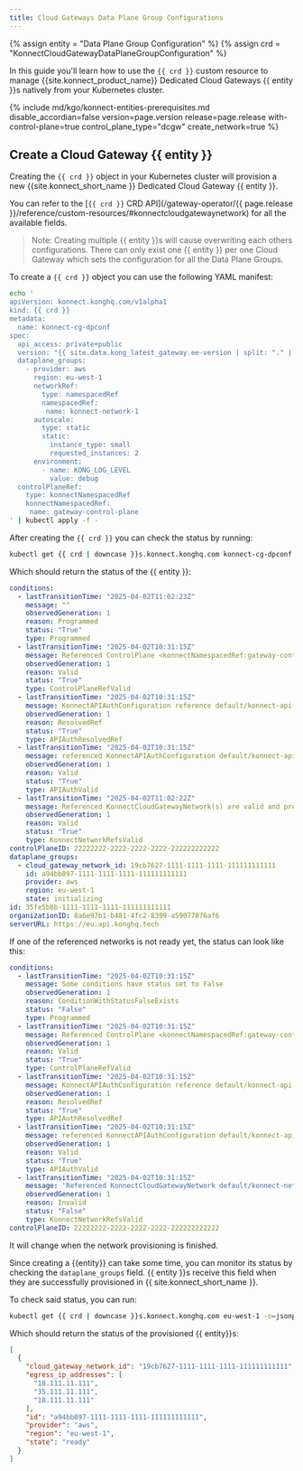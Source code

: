 ```yaml
---
title: Cloud Gateways Data Plane Group Configurations
---
```


{% assign entity = "Data Plane Group Configuration" %}
{% assign crd = "KonnectCloudGatewayDataPlaneGroupConfiguration" %}

In this guide you'll learn how to use the `{{ crd }}` custom resource to
manage {{site.konnect_product_name}} Dedicated Cloud Gateways {{ entity }}s natively from your Kubernetes cluster.

{% include md/kgo/konnect-entities-prerequisites.md disable_accordian=false version=page.version release=page.release
with-control-plane=true control_plane_type="dcgw" create_network=true %}

## Create a Cloud Gateway {{ entity }}

Creating the `{{ crd }}` object in your Kubernetes cluster will provision a new {{site.konnect_short_name }} Dedicated Cloud Gateway {{ entity }}.

You can refer to the [`{{ crd }}` CRD API](/gateway-operator/{{ page.release }}/reference/custom-resources/#konnectcloudgatewaynetwork)
for all the available fields.

> Note: Creating multiple {{ entity }}s will cause overwriting each others configurations.
> There can only exist one {{ entity }} per one Cloud Gateway which sets the configuration
> for all the Data Plane Groups.

To create a `{{ crd }}` object you can use the following YAML manifest:

```bash
echo '
apiVersion: konnect.konghq.com/v1alpha1
kind: {{ crd }}
metadata:
  name: konnect-cg-dpconf
spec:
  api_access: private+public
  version: "{{ site.data.kong_latest_gateway.ee-version | split: "." | slice: 0,2 | join: "." }}"
  dataplane_groups:
    - provider: aws
      region: eu-west-1
      networkRef:
        type: namespacedRef
        namespacedRef:
         name: konnect-network-1
      autoscale:
        type: static
        static:
          instance_type: small
          requested_instances: 2
      environment:
        - name: KONG_LOG_LEVEL
          value: debug
  controlPlaneRef:
    type: konnectNamespacedRef
    konnectNamespacedRef:
     name: gateway-control-plane
' | kubectl apply -f -
```

After creating the `{{ crd }}` you can check the status by running:

```bash
kubectl get {{ crd | downcase }}s.konnect.konghq.com konnect-cg-dpconf -o=jsonpath='{.status}' | yq -p json
```

Which should return the status of the {{ entity }}:

```yaml
conditions:
  - lastTransitionTime: "2025-04-02T11:02:23Z"
    message: ""
    observedGeneration: 1
    reason: Programmed
    status: "True"
    type: Programmed
  - lastTransitionTime: "2025-04-02T10:31:15Z"
    message: Referenced ControlPlane <konnectNamespacedRef:gateway-control-plane> is programmed
    observedGeneration: 1
    reason: Valid
    status: "True"
    type: ControlPlaneRefValid
  - lastTransitionTime: "2025-04-02T10:31:15Z"
    message: KonnectAPIAuthConfiguration reference default/konnect-api-auth is resolved
    observedGeneration: 1
    reason: ResolvedRef
    status: "True"
    type: APIAuthResolvedRef
  - lastTransitionTime: "2025-04-02T10:31:15Z"
    message: referenced KonnectAPIAuthConfiguration default/konnect-api-auth is valid
    observedGeneration: 1
    reason: Valid
    status: "True"
    type: APIAuthValid
  - lastTransitionTime: "2025-04-02T11:02:22Z"
    message: Referenced KonnectCloudGatewayNetwork(s) are valid and programmed
    observedGeneration: 1
    reason: Valid
    status: "True"
    type: KonnectNetworkRefsValid
controlPlaneID: 22222222-2222-2222-2222-222222222222
dataplane_groups:
  - cloud_gateway_network_id: 19cb7627-1111-1111-1111-111111111111
    id: a94bb897-1111-1111-1111-111111111111
    provider: aws
    region: eu-west-1
    state: initializing
id: 35fe5b8b-1111-1111-1111-111111111111
organizationID: 8a6e97b1-b481-4fc2-8399-a59077076af6
serverURL: https://eu.api.konghq.tech
```

If one of the referenced networks is not ready yet, the status can look like this:

```yaml
conditions:
  - lastTransitionTime: "2025-04-02T10:31:15Z"
    message: Some conditions have status set to False
    observedGeneration: 1
    reason: ConditionWithStatusFalseExists
    status: "False"
    type: Programmed
  - lastTransitionTime: "2025-04-02T10:31:15Z"
    message: Referenced ControlPlane <konnectNamespacedRef:gateway-control-plane> is programmed
    observedGeneration: 1
    reason: Valid
    status: "True"
    type: ControlPlaneRefValid
  - lastTransitionTime: "2025-04-02T10:31:15Z"
    message: KonnectAPIAuthConfiguration reference default/konnect-api-auth is resolved
    observedGeneration: 1
    reason: ResolvedRef
    status: "True"
    type: APIAuthResolvedRef
  - lastTransitionTime: "2025-04-02T10:31:15Z"
    message: referenced KonnectAPIAuthConfiguration default/konnect-api-auth is valid
    observedGeneration: 1
    reason: Valid
    status: "True"
    type: APIAuthValid
  - lastTransitionTime: "2025-04-02T10:31:15Z"
    message: 'Referenced KonnectCloudGatewayNetwork default/konnect-network-1: is not ready yet, current state: initializing'
    observedGeneration: 1
    reason: Invalid
    status: "False"
    type: KonnectNetworkRefsValid
controlPlaneID: 22222222-2222-2222-2222-222222222222
```

It will change when the network provisioning is finished.

Since creating a {{entity}} can take some time, you can monitor its status by checking the `dataplane_groups` field.
{{ entity }}s receive this field when they are successfully provisioned in {{ site.konnect_short_name }}.

To check said status, you can run:

```bash
kubectl get {{ crd | downcase }}s.konnect.konghq.com eu-west-1 -o=jsonpath='{.status.dataplane_groups}' | yq -p json
```

Which should return the status of the provisioned {{ entity}}s:

```json
[
  {
    "cloud_gateway_network_id": "19cb7627-1111-1111-1111-111111111111",
    "egress_ip_addresses": [
      "18.111.11.111",
      "35.111.11.111",
      "18.111.11.111"
    ],
    "id": "a94bb897-1111-1111-1111-111111111111",
    "provider": "aws",
    "region": "eu-west-1",
    "state": "ready"
  }
]
```
